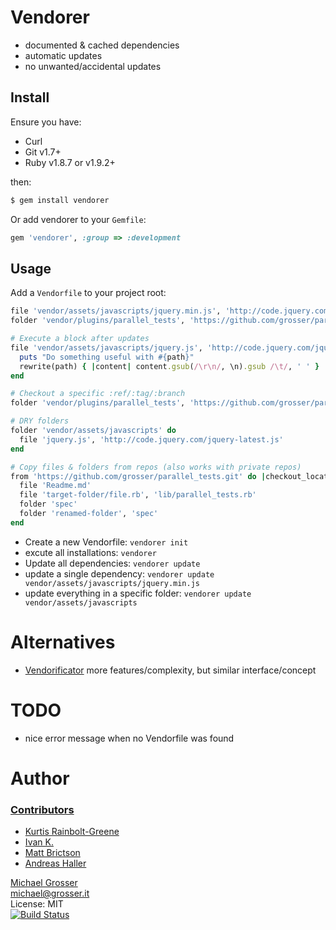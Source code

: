 Vendorer
========

 - documented & cached dependencies
 - automatic updates
 - no unwanted/accidental updates


Install
-------

Ensure you have:

 - Curl
 - Git v1.7+
 - Ruby v1.8.7 or v1.9.2+

then:

``` bash
$ gem install vendorer
```

Or add vendorer to your `Gemfile`:

``` ruby
gem 'vendorer', :group => :development
```


Usage
-----

Add a `Vendorfile` to your project root:


<!-- extracted by vendorer init -->
``` ruby
file 'vendor/assets/javascripts/jquery.min.js', 'http://code.jquery.com/jquery-latest.min.js'
folder 'vendor/plugins/parallel_tests', 'https://github.com/grosser/parallel_tests.git'

# Execute a block after updates
file 'vendor/assets/javascripts/jquery.js', 'http://code.jquery.com/jquery.js' do |path|
  puts "Do something useful with #{path}"
  rewrite(path) { |content| content.gsub(/\r\n/, \n).gsub /\t/, ' ' }
end

# Checkout a specific :ref/:tag/:branch
folder 'vendor/plugins/parallel_tests', 'https://github.com/grosser/parallel_tests.git', :tag => 'v0.6.10'

# DRY folders
folder 'vendor/assets/javascripts' do
  file 'jquery.js', 'http://code.jquery.com/jquery-latest.js'
end

# Copy files & folders from repos (also works with private repos)
from 'https://github.com/grosser/parallel_tests.git' do |checkout_location|
  file 'Readme.md'
  file 'target-folder/file.rb', 'lib/parallel_tests.rb'
  folder 'spec'
  folder 'renamed-folder', 'spec'
end
```
<!-- extracted by vendorer init -->

 - Create a new Vendorfile: `vendorer init`
 - excute all installations: `vendorer`
 - Update all dependencies: `vendorer update`
 - update a single dependency: `vendorer update vendor/assets/javascripts/jquery.min.js`
 - update everything in a specific folder: `vendorer update vendor/assets/javascripts`


Alternatives
============
 - [Vendorificator](https://github.com/3ofcoins/vendorificator) more features/complexity, but similar interface/concept

TODO
====
 - nice error message when no Vendorfile was found

Author
======

### [Contributors](http://github.com/grosser/vendorer/contributors)
 - [Kurtis Rainbolt-Greene](https://github.com/krainboltgreene)
 - [Ivan K.](https://github.com/divout)
 - [Matt Brictson](https://github.com/mbrictson)
 - [Andreas Haller](https://github.com/ahx)

[Michael Grosser](http://grosser.it)<br/>
michael@grosser.it<br/>
License: MIT<br/>
[![Build Status](https://travis-ci.org/grosser/vendorer.png)](https://travis-ci.org/grosser/vendorer)
